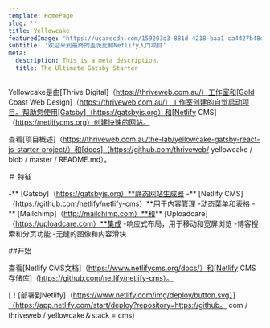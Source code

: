 ```yaml
---
template: HomePage
slug: ''
title: Yellowcake
featuredImage: 'https://ucarecdn.com/159203d3-881d-4218-baa1-ca4427b48d0d/'
subtitle: '欢迎来到最终的盖茨比和Netlify入门项目'
meta:
  description: This is a meta description.
  title: The Ultimate Gatsby Starter
---
```



Yellowcake是由[Thrive Digital]（https://thriveweb.com.au/）工作室和[Gold Coast Web Design]（https://thriveweb.com.au/）工作室创建的自觉启动项目。帮助您使用[Gatsby]（https://gatsbyjs.org）和[Netlify CMS]（https://netlifycms.org）创建快速的网站。

查看[项目概述]（https://thriveweb.com.au/the-lab/yellowcake-gatsby-react-js-starter-project/）和[docs]（https://github.com/thriveweb/ yellowcake / blob / master / README.md）。

＃ 特征

-** [Gatsby]（https://gatsbyjs.org）**静态网站生成器
-** [Netlify CMS]（https://github.com/netlify/netlify-cms）**用于内容管理
-动态菜单和表格
-** [Mailchimp]（http://mailchimp.com）**和** [Uploadcare]（https://uploadcare.com）**集成
-响应式布局，用于移动和宽屏浏览
-博客搜索和分页功能
-无缝的图像和内容滑块

##开始

查看[Netlify CMS文档]（https://www.netlifycms.org/docs/）和[Netlify CMS存储库]（https://github.com/netlify/netlify-cms）。

[！[部署到Netlify]（https://www.netlify.com/img/deploy/button.svg）]（https://app.netlify.com/start/deploy?repository=https://github。 com / thriveweb / yellowcake＆stack = cms）
